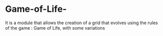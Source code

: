 # Game-of-Life-
It is a module that allows the creation of a grid that evolves using the rules of the game : Game of Life, with some variations
